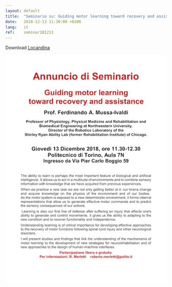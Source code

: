 ```yaml
---
layout: default
title:  "Seminario su: Guiding motor learning toward recovery and assistance Prof. Ferdinando A. Mussa-Ivaldi, Rehabilitation Institute of Chicago, USA"
date:   2018-12-13 11:30:00 +0100
lang:   it
ref:    seminar181213
---
```


Download [Locandina](/assets/pdfs/181213-seminario_mussa_ivaldi.pdf)

<img src="/assets/img/posts/181213-seminario_mussa_ivaldi.jpg" />
